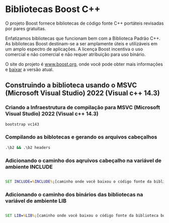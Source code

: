 # Bibliotecas Boost C++ 

O projeto Boost fornece bibliotecas de código fonte C++ portáteis revisadas por pares gratuitas.

Enfatizamos bibliotecas que funcionam bem com a Biblioteca Padrão C++. As bibliotecas Boost
destinam-se a ser amplamente úteis e utilizáveis ​​em um amplo espectro
de aplicações. A licença Boost incentiva o uso comercial e não comercial
e não requer atribuição para uso binário.

O site do projeto é www.boost.org, onde você pode obter mais informações e
[baixar](https://www.boost.org/users/download/) a versão atual.

## Construindo a biblioteca usando o MSVC (Microsoft Visual Studio) 2022 (Visual c++ 14.3)

### Criando a Infraestrutura de compilação para MSVC (Microsoft Visual Studio) 2022 (Visual c++ 14.3)

```cmd
bootstrap vc143
```

### Compilando as biblotecas e gerando os arquivos cabeçalhos

```cmd
.\b2 && .\b2 headers
```

### Adicionando o caminho dos aqruivos cabeçalho na variável de ambiente INCLUDE
```cmd

SET INCLUDE=%INCLUDE%;[caminho onde você baixou o código fonte da biblioteca boost]

```

### Adicionando o caminho dos binários das bibliotecas na variável de ambiente LIB
```cmd

SET LIB=%LIB%;[caminho onde você baixou o código fonte da biblioteca boost]\stage\lib

```


